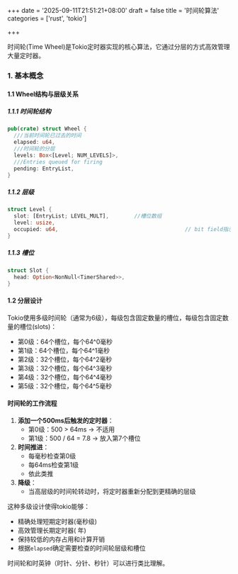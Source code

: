 +++
date = '2025-09-11T21:51:21+08:00'
draft = false
title = '时间轮算法'
categories = ['rust', 'tokio']

+++

时间轮(Time Wheel)是Tokio定时器实现的核心算法，它通过分层的方式高效管理大量定时器。

### 1. 基本概念

#### 1.1 Wheel结构与层级关系

##### 1.1.1 时间轮结构

```rust
pub(crate) struct Wheel {
  ///当前时间轮已过去的时间
  elapsed: u64,
  ///时间轮的分层
  levels: Box<[Level; NUM_LEVELS]>,
  ///Entries queued for firing
  pending: EntryList,
}
```

##### 1.1.2 层级

```rust
struct Level {
  slot: [EntryList; LEVEL_MULT],		//槽位数组
  level: usize,
  occupied: u64,										// bit field指示slot是否占用
}
```

##### 1.1.3 槽位

```rust
struct Slot {
  head: Option<NonNull<TimerShared>>,
}
```

#### 1.2 分层设计

Tokio使用多级时间轮（通常为6级），每级包含固定数量的槽位，每级包含固定数量的槽位(slots)：

* 第0级：64个槽位，每个64^0毫秒
* 第1级：64个槽位，每个64^1毫秒
* 第2级：32个槽位，每个64^2毫秒
* 第3级：32个槽位，每个64^3毫秒
* 第4级：32个槽位，每个64^4毫秒
* 第5级：32个槽位，每个64^5毫秒

#### 时间轮的工作流程

1. **添加一个500ms后触发的定时器**：
   * 第0级：500 > 64ms → 不适用
   * 第1级：500 / 64 = 7.8 → 放入第7个槽位
2. **时间推进**：
   - 每毫秒检查第0级
   - 每64ms检查第1级
   - 依此类推
3. **降级**：
   - 当高层级的时间轮转动时，将定时器重新分配到更精确的层级

这种多级设计使得tokio能够：

* 精确处理短期定时器(毫秒级)
* 高效管理长期定时器( 年)
* 保持较低的内存占用和计算开销
* 根据`elapsed`确定需要检查的时间轮层级和槽位

时间轮和时英钟（时针、分针、秒针）可以进行类比理解。
